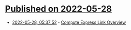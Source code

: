 # [Published on 2022-05-28](index.md)

* [2022-05-28, 05:37:52](https://news.ycombinator.com/item?id=31537883) - [Compute Express Link Overview](https://bwidawsk.net/blog/2022/6/compute-express-link-intro/)
